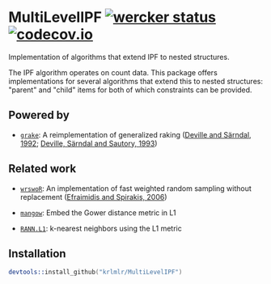 # MultiLevelIPF [![wercker status](https://app.wercker.com/status/4c6df82f657e4fee539c60601da8944d/s/master "wercker status")](https://app.wercker.com/project/bykey/4c6df82f657e4fee539c60601da8944d) [![codecov.io](https://codecov.io/github/krlmlr/MultiLevelIPF/coverage.svg?branch=master)](https://codecov.io/github/krlmlr/MultiLevelIPF?branch=master)

Implementation of algorithms that extend IPF to nested structures.

The IPF algorithm operates on count data.  This package offers implementations for several algorithms that extend this to nested structures: "parent" and "child" items for both of which constraints can be provided.


## Powered by

- [`grake`](http://krlmlr.github.io/grake): A reimplementation of generalized raking ([Deville and Särndal, 1992](http://amstat.tandfonline.com/doi/abs/10.1080/01621459.1992.10475217); [Deville, Särndal and Sautory, 1993](http://www.tandfonline.com/doi/abs/10.1080/01621459.1993.10476369))


## Related work

- [`wrswoR`](http://krlmlr.github.io/wrswoR): An implementation of fast weighted random sampling without replacement ([Efraimidis and Spirakis, 2006](http://www.sciencedirect.com/science/article/pii/S002001900500298X))

- [`mangow`](http://krlmlr.github.io/mangow): Embed the Gower distance metric in L1

- [`RANN.L1`](https://github.com/jefferis/RANN/tree/master-L1#readme): k-nearest neighbors using the L1 metric


## Installation

```s
devtools::install_github("krlmlr/MultiLevelIPF")
```
